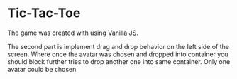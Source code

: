 # Tic-Tac-Toe

The game was created with using Vanilla JS.

The second part is implement drag and drop behavior on the left  side of the screen. 
Where once the avatar was chosen and dropped into container you should block 
further tries to drop another one into same container. Only one avatar could 
be chosen
